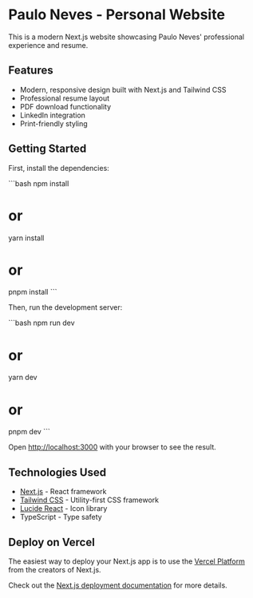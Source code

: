 # Paulo Neves - Personal Website

This is a modern Next.js website showcasing Paulo Neves' professional experience and resume.

## Features

- Modern, responsive design built with Next.js and Tailwind CSS
- Professional resume layout
- PDF download functionality
- LinkedIn integration
- Print-friendly styling

## Getting Started

First, install the dependencies:

\`\`\`bash
npm install
# or
yarn install
# or
pnpm install
\`\`\`

Then, run the development server:

\`\`\`bash
npm run dev
# or
yarn dev
# or
pnpm dev
\`\`\`

Open [http://localhost:3000](http://localhost:3000) with your browser to see the result.

## Technologies Used

- [Next.js](https://nextjs.org/) - React framework
- [Tailwind CSS](https://tailwindcss.com/) - Utility-first CSS framework
- [Lucide React](https://lucide.dev/) - Icon library
- TypeScript - Type safety

## Deploy on Vercel

The easiest way to deploy your Next.js app is to use the [Vercel Platform](https://vercel.com/new?utm_medium=default-template&filter=next.js&utm_source=create-next-app&utm_campaign=create-next-app-readme) from the creators of Next.js.

Check out the [Next.js deployment documentation](https://nextjs.org/docs/deployment) for more details.

